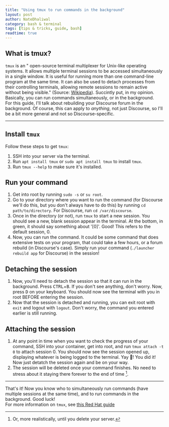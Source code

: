 ```yaml
---
title: "Using tmux to run commands in the background"
layout: post
author: NateDhaliwal
category: bash & terminal
tags: [tips & tricks, guide, bash]
readtime: true
---
```


## What is tmux?
`tmux` is an " open-source terminal multiplexer for Unix-like operating systems. It allows multiple terminal sessions to be accessed simultaneously in a single window. It is useful for running more than one command-line program at the same time. It can also be used to detach processes from their controlling terminals, allowing remote sessions to remain active without being visible." (Source: [Wikipedia](https://en.wikipedia.org/wiki/Tmux)). Succintly put, in my opinion. Basically, you can run commands simultaneously, or in the background. <br>
For this guide, I'll talk about rebuilding your Discourse forum in the background. Of course, this can apply to *anything*, not just Discourse, so I'll be a bit more general and not so Discourse-specific.

---

## Install `tmux`
Follow these steps to get `tmux`:
1. SSH into your server via the terminal.
2. Run `apt install tmux` or `sudo apt install tmux` to install `tmux`.
3. Run `tmux --help` to make sure it's installed.

## Run your command
1. Get into root by running `sudo -s` or `su root`.
2. Go to your directory where you want to run the command (for Discourse we'll do this, but you don't always have to do this) by running `cd path/to/directory`. For Discourse, run `cd /var/discourse`.
3. Once in the directory (or not), run `tmux` to start a new session. You should see a new, blank session appear in the terminal. At the bottom, in green, it should say something about '[0]'. Good! This refers to the default session, 0.
4. Now, you can run the command. It could be some command that does extensive tests on your program, that could take a few hours, or a forum rebuild (in Discourse's case). Simply run your command (`./launcher rebuild app` for Discourse) in the session!

## Detaching the session
1. Now, you'll need to detach the session so that it can run in the background. Press <kbd>CTRL</kbd>+<kbd>B</kbd>. If you don't see anything, don't worry. Now, press <kbd>D</kbd> on your keyboard. You should now see the terminal with you in root BEFORE entering the session.
2. Now that the session is detached and running, you can exit root with `exit` and logout with `logout`. Don't worry, the command you entered earlier is still running.

## Attaching the session
1. At any point in time when you want to check the progress of your command, SSH into your container, get into root, and run `tmux attach -t 0` to attach session 0. You should now see the session opened up, displaying whatever is being logged to the terminal. Yay 🎉! You did it! Now just detatch the session again and be on your way.
2. The session will be deleted once your command finishes. No need to stress about it staying there forever to the end of time [^1].

---

That's it! Now you know who to simultaneously run commands (have multiple sessions at the same time), and to run commands in the background. Good luck! <br>
For more information on `tmux`, see [this Red Hat guide](https://www.redhat.com/en/blog/introduction-tmux-linux)

[^1]: Or, more realistically, until you delete your server.

